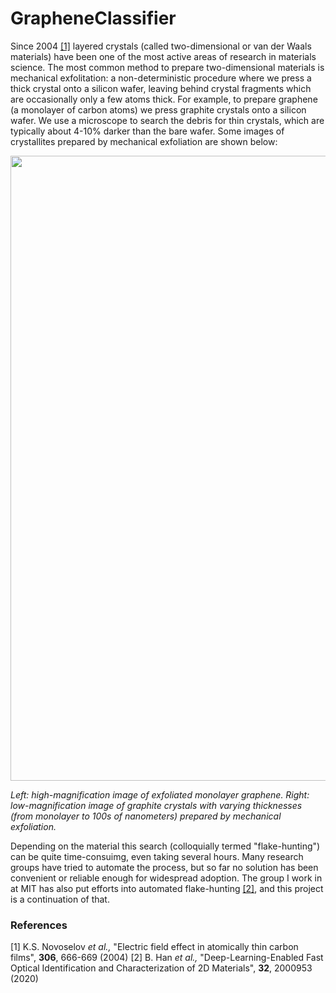 # GrapheneClassifier
Since 2004 [[1]](#1) layered crystals (called two-dimensional or van der Waals materials) have been one of the most active areas of research in materials science. The most common method to prepare two-dimensional materials is mechanical exfolitation: a non-deterministic procedure where we press a thick crystal onto a silicon wafer, leaving behind crystal fragments which are occasionally only a few atoms thick. For example, to prepare graphene (a monolayer of carbon atoms) we press graphite crystals onto a silicon wafer. We use a microscope to search the debris for thin crystals, which are typically about 4-10% darker than the bare wafer. Some images of crystallites prepared by mechanical exfoliation are shown below:

<p align = "center">
<img src="figures/exfoliation_examples.png" width=1000>
</p>
  
*Left: high-magnification image of exfoliated monolayer graphene. Right: low-magnification image of graphite crystals with varying thicknesses (from monolayer to 100s of nanometers) prepared by mechanical exfoliation.*

Depending on the material this search (colloquially termed "flake-hunting") can be quite time-consuimg, even taking several hours. Many research groups have tried to automate the process, but so far no solution has been convenient or reliable enough for widespread adoption. The group I work in at MIT has also put efforts into automated flake-hunting [[2]](#2), and this project is a continuation of that. 

### References
<a id="1">[1]</a> K.S. Novoselov *et al.,* "Electric field effect in atomically thin carbon films", **306**, 666-669 (2004)
<a id="2">[2]</a> B. Han *et al.,* "Deep-Learning-Enabled Fast Optical Identification and Characterization of 2D Materials", **32**, 2000953 (2020)
